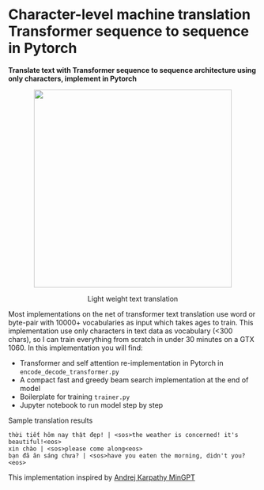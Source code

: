 # Character-level machine translation Transformer sequence to sequence in Pytorch
**Translate text with Transformer sequence to sequence architecture using only characters, implement in Pytorch**

<p align = "center"> 
<img src='https://www.quotemaster.org/images/04/046e60f1f0f4f86cb84ac4eae813f55c.jpeg' width=400>
</p>
<p align = "center"> Light weight text translation </p>

Most implementations on the net of transformer text translation use word or byte-pair with 10000+ vocabularies as input which takes ages to train. This implementation use only characters in text data as vocabulary (<300 chars), so I can train everything from scratch in under 30 minutes on a GTX 1060. In this implementation you will find:
- Transformer and self attention re-implementation in Pytorch in ```encode_decode_transformer.py```
- A compact fast and greedy beam search implementation at the end of model
- Boilerplate for training ```trainer.py```
- Jupyter notebook to run model step by step

Sample translation results
```
thời tiết hôm nay thật đẹp! | <sos>the weather is concerned! it's beautiful!<eos>
xin chào | <sos>please come along<eos>
bạn đã ăn sáng chưa? | <sos>have you eaten the morning, didn't you?<eos>
```
This implementation inspired by <a href='https://github.com/karpathy/minGPT'>Andrej Karpathy MinGPT</a>


